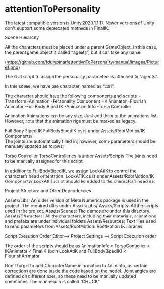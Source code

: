 # attentionToPersonality

The latest compatible version is Unity 2020.1.1.17. Newer versions of Unity don't support some deprecated methods in FinalIK.

Scene Hierarchy

All the characters must be placed under a parent GameObject. In this case, the parent game object is called “agents”, but it can take any name.

  (https://github.com/fdurupinar/attentionToPersonality/manual/images/Picture1.png)

The GUI script to assign the personality parameters is attached to “agents”.

 


In this scene, we have one character, named as “carl”.

 

The character should have the following components and scripts:
-Transform
-Animation
-Personality Component
-IK Animator
-Flourish Animator
-Full Body Biped IK
-Animation Info
-Torso Controller

 


Animation
Animations can be any size. Just add them to the animations list. However, note that the animation rigs must be marked as legacy.

   


Full Body Biped IK
FullBodyBipedIK.cs is under Assets/RootMotion/IK Components/  
The joints are automatically filled in; however, some parameters should be manually updated as follows:

 
 



Torso Controller
TorsoController.cs is under Assets/Scripts
The joints need to be manually assigned for this script:
 














In addition to FullBodyBipedIK, we assign LookAtIK to control the character’s head oritentation.  LookATIK.cs is under Assets/RootMotion/IK Components/  LookAtIK script should be added to the character’s head as: 

  
 



Project Structure and Other Dependencies


Assets/Libs:
An older version of Meta.Numerics package is used in the project. The required dll is under Assets/Libs/
Assets/Scripts:
All the scripts used in the project.
Assets/Scenes:
The demos are under this directory.
Assets/Characters:
All the characters, including their materials, animations and prefabs are under individual folders
Assets/Resources:
Text files used to read parameters from
Assets/RootMotion:
RootMotion IK libraries


Script Execution Order
Editor--> Project Settings --> Script Execution order

 

The order of the scripts should be as AnimationInfo < TorsoController < IKAnimator < FinalIK (both LookAtIK and FullBodyBipedIK) < FlourishAnimator


Don’t forget to add CharacterName information to AnimInfo, as certain corrections are done inside the code based on the model. Joint angles are defined on different axes, so these need to be manually updated sometimes.  The mannequin is called “CHUCK”
